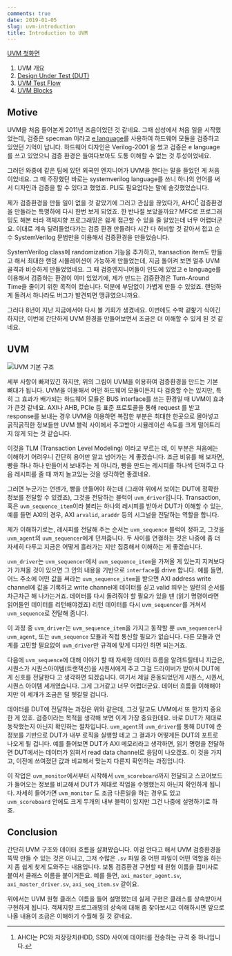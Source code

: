 ```yaml
---
comments: true
date: 2019-01-05
slug: uvm-introduction
title: Introduction to UVM
---
```


[UVM 첫화면](index.md)

1. UVM 개요
2. [Design Under Test (DUT)](dut.md)
3. [UVM Test Flow](uvm-flow.md)
4. [UVM Blocks](uvm-blocks.md)

## Motive

UVM을 처음 들어본게 2011년 즈음이었던 것 같네요. 그때 삼성에서 처음 일을
시작했었는데, 검증은 specman 이라고 [e language][]를 사용하여 하드웨어 모듈을
검증하고 있었던 기억이 납니다. 하드웨어 디자인은 Verilog-2001 을 썼고 검증은 e
language를 쓰고 있었으니 검증 환경은 들여다보아도 도통 이해할 수 없는 것
투성이었네요.

[e language]: https://en.wikipedia.org/wiki/E_(verification_language)

그러던 와중에 같은 팀에 있던 외국인 엔지니어가 UVM을 한다는 말을 들었던 게
처음이었네요. 그 때 주장했던 바로는 systemverilog language를 쓰니 하나의 언어를
써서 디자인과 검증을 할 수 있다고 했었죠. PLI도 필요없다는 말에 솔깃했었습니다.

제가 검증환경을 만들 일이 없을 것 같았기에 그러고 관심을 끊었다가, AHCI[^1]
검증환경을 만들라는 특명하에 다시 한번 보게 되었죠. 한 반나절 보았을까요? MFC로
프로그래밍도 해본 터라 객체지향 프로그래밍은 쉽게 접근할 수 있을 줄 알았는데
너무 어렵더군요. 이대로 계속 달려들었다가는 검증 환경 만들려다 시간 다 허비할 것
같아서 접고 순수 SystemVerilog 문법만을 이용해서 검증환경을 만들었습니다.

SystemVerilog class에 randomization 기능을 추가하고, transaction item도 만들고
해서 최대한 랜덤 시뮬레이션이 가능하게 만들었는데, 지금 돌이켜 보면 얼추 UVM
골격과 비슷하게 만들었었네요. 그 때 검증엔지니어들이 인도에 있었고 e language를
이용해서 검증하는 환경이 이미 있었기에, 제가 만드는 검증환경은 Turn-Around
Time을 줄이기 위한 목적이 컸습니다. 덕분에 부담없이 가볍게 만들 수 있었죠.
랜덤하게 돌려서 하나라도 버그가 발견되면 땡큐였으니까요.

그러다 8년이 지난 지금에서야 다시 볼 기회가 생겼네요. 이번에도 수박 겉핥기
식이긴 하지만, 이번에 간단하게 UVM 환경을 만들어보면서 조금은 더 이해할 수 있게
된 것 같네요.

## UVM

![UVM 기본 구조](../../media/page/research/uvm/uvm-overall.svg)

세부 사항이 빠져있긴 하지만, 위의 그림이 UVM을 이용하여 검증환경을 만드는 기본
뼈대가 됩니다. UVM을 이용해서 어떤 하드웨어 모듈이든지 다 검증할 수는 있지만,
특히 그 효과가 배가되는 하드웨어 모듈은 BUS interface를 쓰는 환경일 때 UVM이
효과가 큰것 같네요. AXI나 AHB, PCIe 등 표준 프로토콜을 통해 request 를 받고
response를 보내는 경우 UVM을 이용하면 복잡한 부분은 최대한 한곳으로 몰아넣고
굵직굵직한 정보들만 UVM 블럭 사이에서 주고받아 시뮬레이션 속도를 크게 떨어트리지
않게 되는 것 같습니다.

이것을 TLM (Transaction Level Modeling) 이라고 부르는 데, 이 부분은 처음에는
이해하기 어려우니 간단히 용어만 알고 넘어가는 게 좋겠습니다. 조금 비유를 해
보자면, 빵을 하나 하나 만들어서 보내주는 게 아니라, 빵을 만드는 레시피를 하나씩
던져주고 다음 레시피를 줄 때 까지 놀고있는 것을 생각하면 좋겠네요.

그러면 누군가는 언젠가, 빵을 만들어야 하는데 (그래야 위에서 보이는 DUT에 정확한
정보를 전달할 수 있겠죠), 그것을 전담하는 블럭이 `uvm_driver`입니다.
Transaction, 혹은 `uvm_sequence_item`이라 불리는 하나의 레시피를 받아서 DUT가
이해할 수 있는, 예를 들면 AXI의 경우, AXI `arvalid`, `araddr` 등의 시그널을
전달하는 역할을 합니다.

제가 이해하기로는, 레시피를 전달해 주는 순서는 `uvm_sequence` 블럭이 정하고,
그것을 `uvm_agent`의 `uvm_sequencer`에게 던져줍니다. 두 사이를 연결하는 것은
나중에 좀 더 자세히 다루고 지금은 어떻게 흘러가는 지만 집중해서 이해하는 게
좋겠습니다.

`uvm_driver`는 `uvm_sequencer`에서 `uvm_sequence_item`을 가져올 게 있는지
지켜보다가 가져올 것이 있으면 그 안의 내용을 기반으로 `interface`를 drive
합니다. 예를 들면, 어느 주소에 어떤 값을 써라는 `uvm_sequence_item`을 받으면 AXI
address write channel에 값을 기록하고 write channel에 데이터를 싣고 valid 띄우는
일련의 순서를 차근차근 해 나가는거죠. 데이터를 다시 돌려줘야 할 필요가 있을 땐
(읽기 명령이라면 읽어들인 데이터를 리턴해야겠죠) 리턴 데이터를 다시
`uvm_sequencer`를 거쳐서 `uvm_sequence`로 전달해 줍니다.

이 과정 중 `uvm_driver`는 `uvm_sequence_item`을 가지고 동작할 뿐
`uvm_sequencer`나 `uvm_agent`, 또는 `uvm_sequence` 모듈과 직접 통신할 필요가
없습니다. 다른 모듈과 연계를 고민할 필요없이 `uvm_driver`만 규격에 맞게 디자인
하면 되는거죠.

다음에 `uvm_sequence`에 대해 이야기 할 때 자세한 데이터 흐름을 알려드릴테니
지금은, 시퀀스가 시퀀스아이템(트랜잭션)을 시퀀서에게 주고 그걸 드라이버가 받아서
DUT에게 신호를 전달한다 고 생각하면 되겠습니다. 여기서 제일 혼동되었던게 시퀀스,
시퀀서, 시퀀스 아이템 세개였습니다. 그게 그거같고 너무 어렵더군요. 데이터 흐름을
이해해야지만 이 세개가 조금은 덜 헷갈릴 겁니다.

데이터를 DUT에 전달하는 과정은 위와 같은데, 그것 말고도 UVM에서 또 한가지 중요한
게 있죠. 검증이라는 목적을 생각해 보면 이게 가장 중요한데요. 바로 DUT가 제대로
동작했는지 아닌지 확인하는 절차입니다. `uvm_agent`의 `uvm_driver`를 통해 DUT에
준 정보를 기반으로 DUT가 내부 로직을 실행할 테고 그 결과가 어떻게든 DUT의 포트로
나오게 될 겁니다. 예를 들어보면 DUT가 AXI 메모리라고 생각하면, 읽기 명령을
전달하면 DUT에서는 데이터가 읽혀서 read data channel로 응답이 나오겠죠. 이 것을
가지고, 이전에 쓰여졌던 값과 비교해서 맞는지 다른지 확인하는 과정입니다.

이 작업은 `uvm_monitor`에서부터 시작해서 `uvm_scoreboard`까지 전달되고
스코어보드가 들어오는 정보를 비교해서 DUT가 제대로 작업을 수행했는지 아닌지
확인하게 됩니다. 자세히 들어가면 `uvm_monitor` 도 조금 다른일을 하는 경우도 있고
`uvm_scoreboard` 안에도 크게 두개의 내부 블럭이 있지만 그건 나중에 설명하기로
하죠.

## Conclusion

간단히 UVM 구조와 데이터 흐름을 살펴봤습니다. 이걸 안다고 해서 UVM 검증환경을
뚝딱 만들 수 있는 것은 아니고, 그저 수많은 `.sv` 파일 중 어떤 파일이 어떤 역할을
하는 지 좀 쉽게 찾게 도와주는 내용입니다. 보통 검증환경 구현할 때 원형 이름을
접미사로 붙여서 클래스 이름을 붙이거든요. 예를 들면, `axi_master_agent.sv`,
`axi_master_driver.sv`, `axi_seq_item.sv` 같이요.

위에서는 UVM 원형 클래스 이름을 들어 설명했는데 실제 구현은 클래스를 상속받아서
구현하게 됩니다. 객체지향 프로그래밍의 상속에 대해 좀 찾아보시고 이해하시면
앞으로 나올 내용이 조금은 이해하기 수월해 질 것 같네요.


[^1]: AHCI는 PC와 저장장치(HDD, SSD) 사이에 데이터를 전송하는 규격 중
  하나입니다.